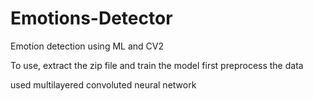 # Emotions-Detector
Emotion detection using ML and CV2

To use, extract the zip file and train the model
first preprocess the data

used multilayered convoluted neural network
